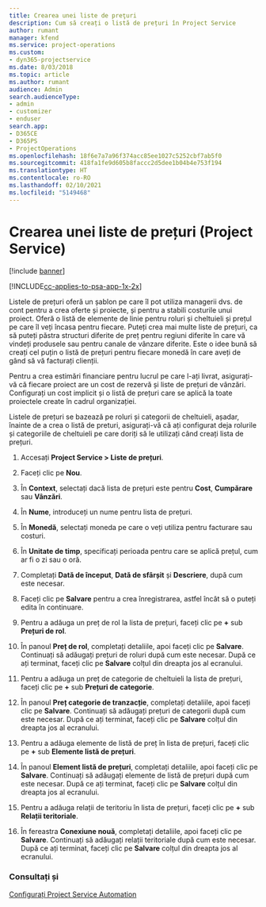 ```yaml
---
title: Crearea unei liste de preţuri
description: Cum să creați o listă de prețuri în Project Service
author: rumant
manager: kfend
ms.service: project-operations
ms.custom:
- dyn365-projectservice
ms.date: 8/03/2018
ms.topic: article
ms.author: rumant
audience: Admin
search.audienceType:
- admin
- customizer
- enduser
search.app:
- D365CE
- D365PS
- ProjectOperations
ms.openlocfilehash: 18f6e7a7a96f374acc85ee1027c5252cbf7ab5f0
ms.sourcegitcommit: 418fa1fe9d605b8faccc2d5dee1b04b4e753f194
ms.translationtype: HT
ms.contentlocale: ro-RO
ms.lasthandoff: 02/10/2021
ms.locfileid: "5149468"
---
```

# <a name="create-a-price-list-project-service"></a>Crearea unei liste de prețuri (Project Service)

[!include [banner](../includes/psa-now-project-operations.md)]

[!INCLUDE[cc-applies-to-psa-app-1x-2x](../includes/cc-applies-to-psa-app-1x-2x.md)]

Listele de prețuri oferă un șablon pe care îl pot utiliza managerii dvs. de cont pentru a crea oferte și proiecte, și pentru a stabili costurile unui proiect. Oferă o listă de elemente de linie pentru roluri și cheltuieli și prețul pe care îl veți încasa pentru fiecare. Puteți crea mai multe liste de prețuri, ca să puteți păstra structuri diferite de preț pentru regiuni diferite în care vă vindeți produsele sau pentru canale de vânzare diferite. Este o idee bună să creați cel puțin o listă de prețuri pentru fiecare monedă în care aveți de gând să vă facturați clienții.  
  
Pentru a crea estimări financiare pentru lucrul pe care l-ați livrat, asigurați-vă că fiecare proiect are un cost de rezervă și liste de prețuri de vânzări. Configurați un cost implicit și o listă de prețuri care se aplică la toate proiectele create în cadrul organizației.  
  
Listele de prețuri se bazează pe roluri și categorii de cheltuieli, așadar, înainte de a crea o listă de preturi, asigurați-vă că ați configurat deja rolurile și categoriile de cheltuieli pe care doriți să le utilizați când creați lista de prețuri.  
  
1.  Accesați **Project Service > Liste de prețuri**.  
  
2.  Faceți clic pe **Nou**.  
  
3.  În **Context**, selectați dacă lista de prețuri este pentru **Cost**, **Cumpărare** sau **Vânzări**.  
  
4.  În **Nume**, introduceți un nume pentru lista de prețuri.  
  
5.  În **Monedă**, selectați moneda pe care o veți utiliza pentru facturare sau costuri.  
  
6.  În **Unitate de timp**, specificați perioada pentru care se aplică prețul, cum ar fi o zi sau o oră.  
  
7.  Completați **Dată de început**, **Dată de sfârșit** și **Descriere**, după cum este necesar.  
  
8.  Faceți clic pe **Salvare** pentru a crea înregistrarea, astfel încât să o puteți edita în continuare.  
  
9. Pentru a adăuga un preț de rol la lista de prețuri, faceți clic pe **+** sub **Prețuri de rol**.  
  
10. În panoul **Preț de rol**, completați detaliile, apoi faceți clic pe **Salvare**. Continuați să adăugați prețuri de roluri după cum este necesar. După ce ați terminat, faceți clic pe **Salvare** colțul din dreapta jos al ecranului.  
  
11. Pentru a adăuga un preț de categorie de cheltuieli la lista de prețuri, faceți clic pe **+** sub **Prețuri de categorie**.  
  
12. În panoul **Preț categorie de tranzacție**, completați detaliile, apoi faceți clic pe **Salvare**. Continuați să adăugați prețuri de categorii după cum este necesar. După ce ați terminat, faceți clic pe **Salvare** colțul din dreapta jos al ecranului.  
  
13. Pentru a adăuga elemente de listă de preț în lista de prețuri, faceți clic pe **+** sub **Elemente listă de prețuri**.  
  
14. În panoul **Element listă de prețuri**, completați detaliile, apoi faceți clic pe **Salvare**. Continuați să adăugați elemente de listă de prețuri după cum este necesar. După ce ați terminat, faceți clic pe **Salvare** colțul din dreapta jos al ecranului.  
  
15. Pentru a adăuga relații de teritoriu în lista de prețuri, faceți clic pe **+** sub **Relații teritoriale**.  
  
16. În fereastra **Conexiune nouă**, completați detaliile, apoi faceți clic pe **Salvare**. Continuați să adăugați relații teritoriale după cum este necesar. După ce ați terminat, faceți clic pe **Salvare** colțul din dreapta jos al ecranului.  
  
### <a name="see-also"></a>Consultați și  
 [Configurați Project Service Automation](../psa/configure.md)
